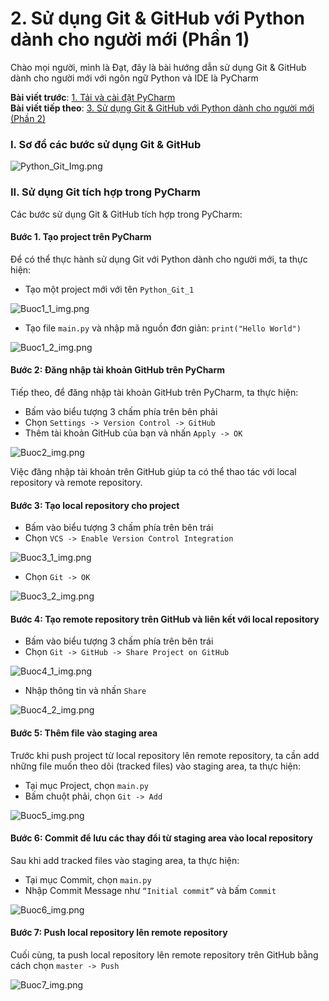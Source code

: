 # 2. Sử dụng Git & GitHub với Python dành cho người mới (Phần 1)
Chào mọi người, mình là Đạt, đây là bài hướng dẫn sử dụng Git & GitHub dành cho người mới
với ngôn ngữ Python và IDE là PyCharm

**Bài viết trước**: [1. Tải và cài đặt PyCharm](https://github.com/dattranebank/Python_Beginner)\
**Bài viết tiếp theo**: [3. Sử dụng Git & GitHub với Python dành cho người mới (Phần 2)](https://github.com/dattranebank/Python_Git_2)

### I. Sơ đồ các bước sử dụng Git & GitHub

![Python_Git_Img.png](Image%2FPython_Git_Img.png)

### II. Sử dụng Git tích hợp trong PyCharm
Các bước sử dụng Git & GitHub tích hợp trong PyCharm:
#### Bước 1. Tạo project trên PyCharm
Để có thể thực hành sử dụng Git với Python dành cho người mới, ta thực hiện:
* Tạo một project mới với tên `Python_Git_1 `

![Buoc1_1_img.png](Image%2FBuoc1_1_img.png)

* Tạo file `main.py` và nhập mã nguồn đơn giản: `print("Hello World")`

![Buoc1_2_img.png](Image%2FBuoc1_2_img.png)

#### Bước 2: Đăng nhập tài khoản GitHub trên PyCharm
Tiếp theo, để đăng nhập tài khoản GitHub trên PyCharm, ta thực hiện:
* Bấm vào biểu tượng 3 chấm phía trên bên phải
* Chọn `Settings -> Version Control -> GitHub`
* Thêm tài khoản GitHub của bạn và nhấn `Apply -> OK`

![Buoc2_img.png](Image%2FBuoc2_img.png)

Việc đăng nhập tài khoản trên GitHub giúp ta có thể thao tác với local repository và remote repository.
#### Bước 3: Tạo local repository cho project
* Bấm vào biểu tượng 3 chấm phía trên bên trái
* Chọn `VCS -> Enable Version Control Integration`

![Buoc3_1_img.png](Image%2FBuoc3_1_img.png)

* Chọn `Git -> OK`

![Buoc3_2_img.png](Image%2FBuoc3_2_img.png)

#### Bước 4: Tạo remote repository trên GitHub và liên kết với local repository
* Bấm vào biểu tượng 3 chấm phía trên bên trái
* Chọn `Git -> GitHub -> Share Project on GitHub`

![Buoc4_1_img.png](Image%2FBuoc4_1_img.png)

* Nhập thông tin và nhấn `Share`

![Buoc4_2_img.png](Image%2FBuoc4_2_img.png)

#### Bước 5: Thêm file vào staging area
Trước khi push project từ local repository lên remote repository, ta cần add những file muốn theo dõi (tracked files) vào staging area, ta thực hiện:
* Tại mục Project, chọn `main.py`
* Bấm chuột phải, chọn `Git -> Add`

![Buoc5_img.png](Image%2FBuoc5_img.png)

#### Bước 6: Commit để lưu các thay đổi từ staging area vào local repository
Sau khi add tracked files vào staging area, ta thực hiện:
* Tại mục Commit, chọn `main.py`
* Nhập Commit Message như `“Initial commit”` và bấm `Commit`

![Buoc6_img.png](Image%2FBuoc6_img.png)

#### Bước 7: Push local repository lên remote repository
Cuối cùng, ta push local repository lên remote repository trên GitHub bằng cách 
chọn `master -> Push`

![Buoc7_img.png](Image%2FBuoc7_img.png)

